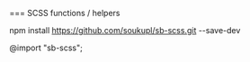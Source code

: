 === SCSS functions / helpers

npm install https://github.com/soukupl/sb-scss.git --save-dev

@import "sb-scss";
